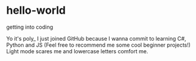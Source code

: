 # hello-world
getting into coding

Yo it's poly_
I just joined GitHub because I wanna commit to learning C#, Python and JS (Feel free to recommend me some cool beginner projects!)
Light mode scares me and lowercase letters comfort me.
